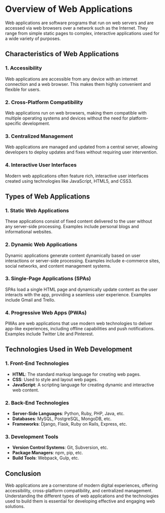 # Overview of Web Applications

Web applications are software programs that run on web servers and are accessed via web browsers over a network such as the Internet. They range from simple static pages to complex, interactive applications used for a wide variety of purposes.

## Characteristics of Web Applications

### 1. Accessibility

Web applications are accessible from any device with an internet connection and a web browser. This makes them highly convenient and flexible for users.

### 2. Cross-Platform Compatibility

Web applications run on web browsers, making them compatible with multiple operating systems and devices without the need for platform-specific development.

### 3. Centralized Management

Web applications are managed and updated from a central server, allowing developers to deploy updates and fixes without requiring user intervention.

### 4. Interactive User Interfaces

Modern web applications often feature rich, interactive user interfaces created using technologies like JavaScript, HTML5, and CSS3.

## Types of Web Applications

### 1. Static Web Applications

These applications consist of fixed content delivered to the user without any server-side processing. Examples include personal blogs and informational websites.

### 2. Dynamic Web Applications

Dynamic applications generate content dynamically based on user interactions or server-side processing. Examples include e-commerce sites, social networks, and content management systems.

### 3. Single-Page Applications (SPAs)

SPAs load a single HTML page and dynamically update content as the user interacts with the app, providing a seamless user experience. Examples include Gmail and Trello.

### 4. Progressive Web Apps (PWAs)

PWAs are web applications that use modern web technologies to deliver app-like experiences, including offline capabilities and push notifications. Examples include Twitter Lite and Pinterest.

## Technologies Used in Web Development

### 1. Front-End Technologies

- **HTML**: The standard markup language for creating web pages.
- **CSS**: Used to style and layout web pages.
- **JavaScript**: A scripting language for creating dynamic and interactive web content.

### 2. Back-End Technologies

- **Server-Side Languages**: Python, Ruby, PHP, Java, etc.
- **Databases**: MySQL, PostgreSQL, MongoDB, etc.
- **Frameworks**: Django, Flask, Ruby on Rails, Express, etc.

### 3. Development Tools

- **Version Control Systems**: Git, Subversion, etc.
- **Package Managers**: npm, pip, etc.
- **Build Tools**: Webpack, Gulp, etc.

## Conclusion

Web applications are a cornerstone of modern digital experiences, offering accessibility, cross-platform compatibility, and centralized management. Understanding the different types of web applications and the technologies used to build them is essential for developing effective and engaging web solutions.
